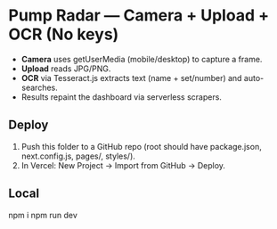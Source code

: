 
# Pump Radar — Camera + Upload + OCR (No keys)

- **Camera** uses getUserMedia (mobile/desktop) to capture a frame.
- **Upload** reads JPG/PNG.
- **OCR** via Tesseract.js extracts text (name + set/number) and auto-searches.
- Results repaint the dashboard via serverless scrapers.

## Deploy
1) Push this folder to a GitHub repo (root should have package.json, next.config.js, pages/, styles/).
2) In Vercel: New Project → Import from GitHub → Deploy.

## Local
npm i
npm run dev
